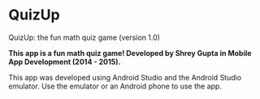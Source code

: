 QuizUp
==========

QuizUp: the fun math quiz game (version 1.0)

**This app is a fun math quiz game! Developed by Shrey Gupta in Mobile App Development (2014 - 2015).**

This app was developed using Android Studio and the Android Studio emulator. Use the emulator or an Android phone to use the app.

